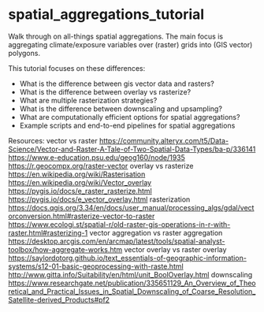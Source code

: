 # spatial_aggregations_tutorial
Walk through on all-things spatial aggregations. The main focus is aggregating climate/exposure variables over (raster) grids into (GIS vector) polygons. 

This tutorial focuses on these differences:
* What is the difference between gis vector data and rasters?
* What is the difference between overlay vs rasterize?
* What are multiple rasterization strategies?
* What is the difference between downscaling and upsampling?
* What are computationally efficient options for spatial aggregations?
* Example scripts and end-to-end pipelines for spatial aggregations

Resources: 
vector vs raster
https://community.alteryx.com/t5/Data-Science/Vector-and-Raster-A-Tale-of-Two-Spatial-Data-Types/ba-p/336141
https://www.e-education.psu.edu/geog160/node/1935
https://r.geocompx.org/raster-vector
overlay vs rasterize
https://en.wikipedia.org/wiki/Rasterisation
https://en.wikipedia.org/wiki/Vector_overlay
https://pygis.io/docs/e_raster_rasterize.html
https://pygis.io/docs/e_vector_overlay.html
rasterization
https://docs.qgis.org/3.34/en/docs/user_manual/processing_algs/gdal/vectorconversion.html#rasterize-vector-to-raster
https://www.ecologi.st/spatial-r/old-raster-gis-operations-in-r-with-raster.html#rasterizing-1
vector aggregation vs raster aggregation 
https://desktop.arcgis.com/en/arcmap/latest/tools/spatial-analyst-toolbox/how-aggregate-works.htm
vector overlay vs raster overlay 
https://saylordotorg.github.io/text_essentials-of-geographic-information-systems/s12-01-basic-geoprocessing-with-raste.html
http://www.gitta.info/Suitability/en/html/unit_BoolOverlay.html
downscaling
https://www.researchgate.net/publication/335651129_An_Overview_of_Theoretical_and_Practical_Issues_in_Spatial_Downscaling_of_Coarse_Resolution_Satellite-derived_Products#pf2
